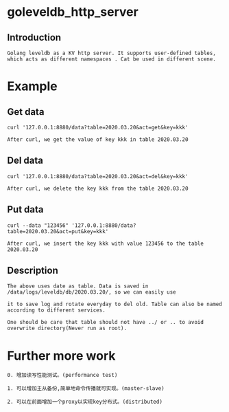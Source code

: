 # goleveldb_http_server



## Introduction

```
Golang leveldb as a KV http server. It supports user-defined tables,
which acts as different namespaces . Cat be used in different scene.
```


# Example



## Get data

```
curl '127.0.0.1:8880/data?table=2020.03.20&act=get&key=kkk'

After curl, we get the value of key kkk in table 2020.03.20
```

## Del data

```
curl '127.0.0.1:8880/data?table=2020.03.20&act=del&key=kkk'

After curl, we delete the key kkk from the table 2020.03.20
```

## Put data

```
curl --data "123456" '127.0.0.1:8880/data?table=2020.03.20&act=put&key=kkk'

After curl, we insert the key kkk with value 123456 to the table 2020.03.20
```



## Description

```
The above uses date as table. Data is saved in /data/logs/leveldb/db/2020.03.20/, so we can easily use

it to save log and rotate everyday to del old. Table can also be named according to different services. 

One should be care that table should not have ../ or .. to avoid overwrite directory(Never run as root).
```



# Further more work

```
0. 增加读写性能测试。(performance test)

1. 可以增加主从备份,简单地命令传播就可实现。(master-slave)

2. 可以在前面增加一个proxy以实现key分布式。(distributed)
```
